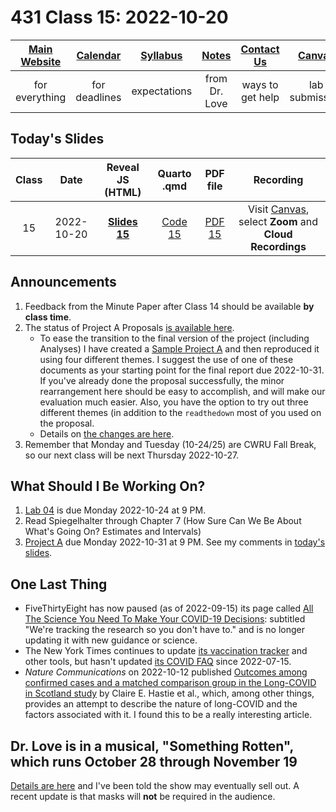 # 431 Class 15: 2022-10-20

[Main Website](https://thomaselove.github.io/431-2022/) | [Calendar](https://thomaselove.github.io/431-2022/calendar.html) | [Syllabus](https://thomaselove.github.io/431-syllabus-2022/) | [Notes](https://thomaselove.github.io/431-notes/) | [Contact Us](https://thomaselove.github.io/431-2022/contact.html) | [Canvas](https://canvas.case.edu) | [Data and Code](https://github.com/THOMASELOVE/431-data)
:-----------: | :--------------: | :----------: | :---------: | :-------------: | :-----------: | :------------:
for everything | for deadlines | expectations | from Dr. Love | ways to get help | lab submission | for downloads

## Today's Slides

Class | Date | Reveal JS (HTML) | Quarto .qmd | PDF file | Recording
:---: | :--------: | :------: | :------: | :--------: | :-------------:
15 | 2022-10-20 | **[Slides 15](https://thomaselove.github.io/431-slides-2022/class15.html)** | [Code 15](https://thomaselove.github.io/431-slides-2022/class15.qmd) | [PDF 15](431%20Class%2015.pdf) | Visit [Canvas](https://canvas.case.edu/), select **Zoom** and **Cloud Recordings**

## Announcements

1. Feedback from the Minute Paper after Class 14 should be available **by class time**.
2. The status of Project A Proposals [is available here](https://github.com/THOMASELOVE/431-classes-2022/blob/main/projectA/proposal_status.md).
    - To ease the transition to the final version of the project (including Analyses) I have created a [Sample Project A](https://thomaselove.github.io/431-projectA-2022/exampleC.html) and then reproduced it using four different themes. I suggest the use of one of these documents as your starting point for the final report due 2022-10-31. If you've already done the proposal successfully, the minor rearrangement here should be easy to accomplish, and will make our evaluation much easier. Also, you have the option to try out three different themes (in addition to the `readthedown` most of you used on the proposal.
    - Details on [the changes are here](https://github.com/THOMASELOVE/431-classes-2022/blob/main/projectA/changes_from_proposal.md).
3. Remember that Monday and Tuesday (10-24/25) are CWRU Fall Break, so our next class will be next Thursday 2022-10-27.

## What Should I Be Working On?

1. [Lab 04](https://github.com/THOMASELOVE/431-labs-2022) is due Monday 2022-10-24 at 9 PM.
2. Read Spiegelhalter through Chapter 7 (How Sure Can We Be About What's Going On? Estimates and Intervals)
3. [Project A](https://thomaselove.github.io/431-projectA-2022/) due Monday 2022-10-31 at 9 PM. See my comments in [today's slides](https://thomaselove.github.io/431-slides-2022/class15.html).

## One Last Thing

- FiveThirtyEight has now paused (as of 2022-09-15) its page called [All The Science You Need To Make Your COVID-19 Decisions](https://projects.fivethirtyeight.com/covid-19-updates/): subtitled "We're tracking the research so you don't have to." and is no longer updating it with new guidance or science.
- The New York Times continues to update [its vaccination tracker](https://www.nytimes.com/interactive/2020/us/covid-19-vaccine-doses.html) and other tools, but hasn't updated [its COVID FAQ](https://www.nytimes.com/explain/2022/coronavirus-questions) since 2022-07-15.
- *Nature Communications* on 2022-10-12 published [Outcomes among confirmed cases and a matched comparison group in the Long-COVID in Scotland study](https://www.nature.com/articles/s41467-022-33415-5) by Claire E. Hastie et al., which, among other things, provides an attempt to describe the nature of long-COVID and the factors associated with it. I found this to be a really interesting article.

## Dr. Love is in a musical, "Something Rotten", which runs October 28 through November 19

[Details are here](https://github.com/THOMASELOVE/theater#theater) and I've been told the show may eventually sell out. A recent update is that masks will **not** be required in the audience.
